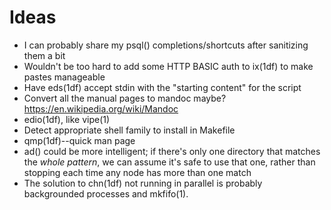 Ideas
=====

*   I can probably share my psql() completions/shortcuts after sanitizing them
    a bit
*   Wouldn't be too hard to add some HTTP BASIC auth to ix(1df) to make pastes
    manageable
*   Have eds(1df) accept stdin with the "starting content" for the script
*   Convert all the manual pages to mandoc maybe? <https://en.wikipedia.org/wiki/Mandoc>
*   edio(1df), like vipe(1)
*   Detect appropriate shell family to install in Makefile
*   qmp(1df)--quick man page
*   ad() could be more intelligent; if there's only one directory that matches
    the *whole pattern*, we can assume it's safe to use that one, rather than
    stopping each time any node has more than one match
*   The solution to chn(1df) not running in parallel is probably backgrounded
    processes and mkfifo(1).
